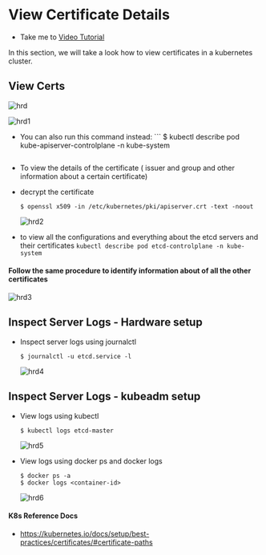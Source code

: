 # View Certificate Details
  - Take me to [Video Tutorial](https://kodekloud.com/topic/view-certificate-details/)
  
In this section, we will take a look how to view certificates in a kubernetes cluster.

## View Certs 

 ![hrd](../../images/hrd.PNG)

 ![hrd1](../../images/hrd1.PNG)
 - You can also run this command instead: ```
   $ kubectl describe pod kube-apiserver-controlplane -n kube-system
   ```

 - To view the details of the certificate ( issuer and group and other information about a certain certificate)
 - decrypt the certificate 
   ```
   $ openssl x509 -in /etc/kubernetes/pki/apiserver.crt -text -noout
   ```
   
   ![hrd2](../../images/hrd2.PNG)

- to view all the configurations and everything about the etcd servers and their certificates
   `kubectl describe pod etcd-controlplane -n kube-system`
   
#### Follow the same procedure to identify information about of all the other certificates

   ![hrd3](../../images/hrd3.PNG)
   
## Inspect Server Logs - Hardware setup
- Inspect server logs using journalctl
  ```
  $ journalctl -u etcd.service -l
  ```
  
  ![hrd4](../../images/hrd4.PNG)
  
## Inspect Server Logs - kubeadm setup
- View logs using kubectl
  ```
  $ kubectl logs etcd-master
  ```
  ![hrd5](../../images/hrd5.PNG)
  
- View logs using docker ps and docker logs
  ```
  $ docker ps -a
  $ docker logs <container-id>
  ```
  ![hrd6](../../images/hrd6.PNG)
  
#### K8s Reference Docs
- https://kubernetes.io/docs/setup/best-practices/certificates/#certificate-paths
  
  

  

   
   

